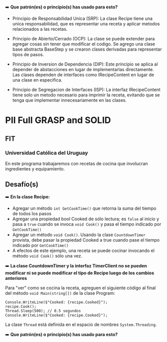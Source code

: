 ️➡️ **Que patrón(es) o principio(s) has usado para esto?**
* Principio de Responsabilidad Unica (SRP): La clase Recipe tiene una unica responsabilidad, que es representar una receta y aplicar metodos relacionados a las recetas.

* Principio de Abierto/Cerrado (OCP): La clase se puede extender para agregar cosas sin tener que modificar el codigo. Se agrego una clase base abstracta BaseStep y se crearon clases derivadas para representar tipos de pasos.

* Principio de Inversion de Dependencia (DIP): Este principio se aplica al depender de abstacciones en lugar de implementarlas directamente. Las clases dependen de interfaces como IRecipeContent en lugar de una clase en especifica.

* Principio de Segregacion de Interfaces (ISP): La interfaz IRecipeContent tiene solo un metodo necesario para imprimir la receta, evitando que se tenga que implementar innecesariamente en las clases.




# PII Full GRASP and SOLID
## FIT
### Universidad Católica del Uruguay

En este programa trabajaremos con recetas de cocina que involucran ingredientes y equipamiento.

## Desafío(s)
️➡️ **En la clase Recipe:**
* Agregar un método ```int GetCookTime()``` que retorna la suma del tiempo de todos los pasos
* Agregar una propiedad bool Cooked de sólo lectura; es ```false``` al inicio y pasa a ```true``` cuando se invoca ```void Cook()``` y pasa el tiempo indicado por ```GetCookTime()```
* Agregar un método ```void Cook()```. Usando la clase ```CountdownTimer``` provista, debe pasar la propiedad Cooked a true cuando pase el tiempo indicado por ```GetCookTime()```
* A efectos de este ejemplo, una receta se puede cocinar invocando el método ```void Cook()``` sólo una vez.

️➡️ **La clase CountdownTimer y la interfaz TimerClient no se pueden modificar ni se puede modificar el tipo de Recipe luego de los cambios anteriores**

Para "ver" como se cocina la receta, agreguen el siguiente código al final del método ```void Main(string[])``` de la clase Program:

```Csharp
Console.WriteLine($"Cooked: {recipe.Cooked}");
recipe.Cook();
Thread.Sleep(500); // 0.5 segundos
Console.WriteLine($"Cooked: {recipe.Cooked}");
```
La clase ```Thread``` está definida en el espacio de nombres ```System.Threading```.


️➡️ **Que patrón(es) o principio(s) has usado para esto?**
